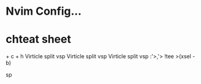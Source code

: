 # Nvim Config...

# chteat sheet

<Space> + c + h
Virticle split vsp 
Virticle split vsp 
Virticle split vsp 
 :'>,'> !tee >(xsel -b)

sp
